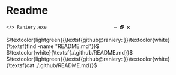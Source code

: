 # Readme



<div align='left'>

` </> Raniery.exe                         🗕 🗗 🗙 `

$\textcolor{lightgreen}{\textsf{github@raniery: }}\textcolor{white}{\textsf{find -name "README.md"}}$ </br>
$\textcolor{white}{\textsf{./.github/README.md}}$ </br>
$\textcolor{lightgreen}{\textsf{github@raniery: }}\textcolor{white}{\textsf{cat ./.github/README.md}}$